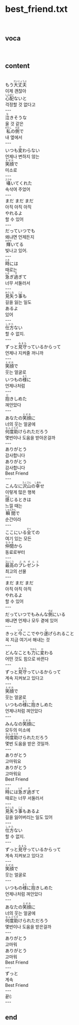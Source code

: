 <h1>best_friend.txt</h1><br>
<h2>voca</h2><br>
<h2>content</h2><br>
もう<Ruby>大丈夫<rt>だいじょうぶ</rt></Ruby><br>
이제 괜찮아<br>
<Ruby>心配<rt>しんぱい</rt></Ruby>ないと<br>
걱정할 것 없다고<br>
---<br>
<Ruby>泣<rt>な</rt></Ruby>きそうな<br>
울 것 같은<br>
<Ruby>私<rt>わたし</rt></Ruby>の<Ruby><rb>側</rb><rt>そば</rt></Ruby>で<br>
내 옆에서<br>
---<br>
いつも<Ruby>変<rt>か</rt></Ruby>わらない<br>
언제나 변하지 않는<br>
<Ruby>笑顔<rt>えがお</rt></Ruby>で<br>
미소로<br>
---<br>
<Ruby>囁<rt>ささや</rt></Ruby>いてくれた<br>
속삭여 주었어<br>
---<br>
まだ まだ まだ<br>
아직 아직 아직<br>
やれるよ<br>
할 수 있어<br>
---<br>
だっていつでも<br>
왜냐면 언제든지<br>
<Ruby>輝<rt>かがや</rt></Ruby>いてる<br>
빛나고 있어.<br>
---<br>
<Ruby>時<rt>とき</rt></Ruby>には<br>
때로는<br>
<Ruby>急<rt>いそ</rt></Ruby>ぎ<Ruby><rb>過</rb><rt>す</rt></Ruby>ぎて<br>
너무 서둘러서<br>
---<br>
<Ruby>見失<rt>みうしな</rt></Ruby>う<Ruby><rb>事</rb><rt>こと</rt></Ruby>も<br>
길을 잃는 일도<br>
あるよ<br>
있어<br>
---<br>
<Ruby>仕方<rt>しかた</rt></Ruby>ない<br>
할 수 없지.<br>
---<br>
ずっと<Ruby>見守<rt>みまも</rt></Ruby>っているからって<br>
언제나 지켜줄 꺼니까<br>
---<br>
<Ruby>笑顔<rt>えがお</rt></Ruby>で<br>
웃는 얼굴로<br>
いつもの<Ruby>様<rt>よう</rt></Ruby>に<br>
언제나처럼<br>
---<br>
<Ruby>抱<rt>だ</rt></Ruby>きしめた<br>
껴안았다<br>
---<br>
あなたの<Ruby>笑顔<rt>えがお</rt></Ruby>に<br>
너의 웃는 얼굴에<br>
<Ruby>何度<rt>なんど</rt></Ruby><Ruby><rb>助</rb><rt>たす</rt></Ruby>けられただろう<br>
몇번이나 도움을 받아온걸까<br>
---<br>
ありがとう<br>
감사합니다<br>
ありがとう<br>
감사합니다<br>
Best Friend<br>
---<br>
こんなに<Ruby>沢山<rt>たくさん</rt></Ruby>の<Ruby><rb>幸</rb><rt>しあわ</rt></Ruby>せ<br>
이렇게 많은 행복<br>
<Ruby>感<rt>かん</rt></Ruby>じるときは<br>
느낄 때는<br>
<Ruby>瞬間<rt>しゅんかん</rt></Ruby>で<br>
순간이라<br>
---<br>
ここにいる<Ruby>全<rt>すべ</rt></Ruby>ての<br>
여기 있는 모든<br>
<Ruby>仲間<rt>なかま</rt></Ruby>から<br>
동료로부터<br>
---<br>
<Ruby>最高<rt>さいこう</rt></Ruby>の<Ruby><rb>プレゼント</rb><rt>ぷれぜんと</rt></Ruby><br>
최고의 선물<br>
---<br>
まだ まだ まだ<br>
아직 아직 아직<br>
やれるよ<br>
할 수 있어<br>
---<br>
だっていつでもみんな<Ruby>側<rt>そば</rt></Ruby>にいる<br>
왜냐면 언제나 모두 곁에 있어<br>
---<br>
きっと<Ruby>今<rt>いま</rt></Ruby>ここでやり<Ruby><rb>遂</rb><rt>と</rt></Ruby>げられること<br>
꼭 지금 여기서 해내는 것<br>
---<br>
どんなことも<Ruby>力<rt>ちから</rt></Ruby>に<Ruby><rb>変</rb><rt>か</rt></Ruby>わる<br>
어떤 것도 힘으로 바뀐다<br>
---<br>
ずっと<Ruby>見守<rt>みまも</rt></Ruby>っているからって<br>
계속 지켜보고 있다고<br>
---<br>
<Ruby>笑顔<rt>えがお</rt></Ruby>で<br>
웃는 얼굴로<br>
いつもの<Ruby>様<rt>よう</rt></Ruby>に<Ruby><rb>抱</rb><rt>だ</rt></Ruby>きしめた<br>
언제나처럼 껴안았다<br>
---<br>
みんなの<Ruby>笑顔<rt>えがお</rt></Ruby>に<br>
모두의 미소에<br>
<Ruby>何度<rt>なんど</rt></Ruby><Ruby><rb>助</rb><rt>たす</rt></Ruby>けられただろう<br>
몇번 도움을 받은 것일까.<br>
---<br>
ありがとう<br>
고마워요<br>
ありがとう<br>
고마워요<br>
Best Friend<br>
---<br>
<Ruby>時<rt>とき</rt></Ruby>には<Ruby><rb>急</rb><rt>いそ</rt></Ruby>ぎ<Ruby><rb>過</rb><rt>す</rt></Ruby>ぎて<br>
때로는 너무 서둘러서<br>
---<br>
<Ruby>見失<rt>みうしな</rt></Ruby>う<Ruby><rb>事</rb><rt>こと</rt></Ruby>もあるよ<br>
길을 잃어버리는 일도 있어<br>
---<br>
<Ruby>仕方<rt>しかた</rt></Ruby>ない<br>
할 수 없지.<br>
---<br>
ずっと<Ruby>見守<rt>みまも</rt></Ruby>っているからって<br>
계속 지켜보고 있다고<br>
---<br>
<Ruby>笑顔<rt>えがお</rt></Ruby>で<br>
웃는 얼굴로<br>
---<br>
いつもの<Ruby>様<rt>よう</rt></Ruby>に<Ruby><rb>抱</rb><rt>だ</rt></Ruby>きしめた<br>
언제나처럼 껴안았다<br>
---<br>
あなたの<Ruby>笑顔<rt>えがお</rt></Ruby>に<br>
너의 웃는 얼굴에<br>
<Ruby>何度<rt>なんど</rt></Ruby><Ruby><rb>助</rb><rt>たす</rt></Ruby>けられただろう<br>
몇번이나 도움을 받은걸까<br>
---<br>
ありがとう<br>
고마워<br>
ありがとう<br>
고마워<br>
Best Friend<br>
---<br>
ずっと<br>
계속<br>
Best Friend<br>
---<br>
끝(:<br>
---<br>
<h2>end</h2><br>
